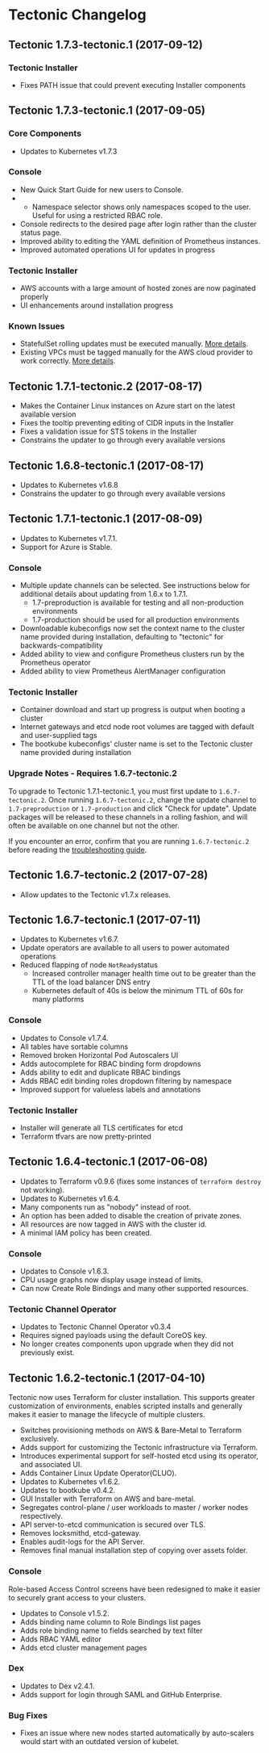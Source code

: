 # Tectonic Changelog

## Tectonic 1.7.3-tectonic.1 (2017-09-12)

### Tectonic Installer

 - Fixes PATH issue that could prevent executing Installer components

## Tectonic 1.7.3-tectonic.1 (2017-09-05)

### Core Components
 - Updates to Kubernetes v1.7.3

### Console
 - New Quick Start Guide for new users to Console.
 -  - Namespace selector shows only namespaces scoped to the user. Useful for using a restricted RBAC role.
 - Console redirects to the desired page after login rather than the cluster status page.
 - Improved ability to editing the YAML definition of Prometheus instances.
 - Improved automated operations UI for updates in progress

### Tectonic Installer
 - AWS accounts with a large amount of hosted zones are now paginated properly
 - UI enhancements around installation progress

### Known Issues
 - StatefulSet rolling updates must be executed manually. [More details](https://github.com/coreos/tectonic-docs/blob/master/Documentation/troubleshooting/tectonic-upgrade.md#upgrading-statefulsets).
 - Existing VPCs must be tagged manually for the AWS cloud provider to work correctly. [More details](https://github.com/coreos/tectonic-docs/blob/master/Documentation/install/aws/requirements.md#using-an-existing-vpc).

## Tectonic 1.7.1-tectonic.2 (2017-08-17)

* Makes the Container Linux instances on Azure start on the latest available version
* Fixes the tooltip preventing editing of CIDR inputs in the Installer
* Fixes a validation issue for STS tokens in the Installer
* Constrains the updater to go through every available versions

## Tectonic 1.6.8-tectonic.1 (2017-08-17)

* Updates to Kubernetes v1.6.8
* Constrains the updater to go through every available versions
 
## Tectonic 1.7.1-tectonic.1 (2017-08-09)

* Updates to Kubernetes v1.7.1.
* Support for Azure is Stable.

### Console

* Multiple update channels can be selected. See instructions below for additional details about updating from 1.6.x to 1.7.1.
  * 1.7-preproduction is available for testing and all non-production environments
  * 1.7-production should be used for all production environments
* Downloadable kubeconfigs now set the context name to the cluster name provided during installation, defaulting to "tectonic" for backwards-compatibility
* Added ability to view and configure Prometheus clusters run by the Prometheus operator
* Added ability to view Prometheus AlertManager configuration

### Tectonic Installer

* Container download and start up progress is output when booting a cluster
* Internet gateways and etcd node root volumes are tagged with default and user-supplied tags
* The bootkube kubeconfigs' cluster name is set to the Tectonic cluster name provided during installation

### Upgrade Notes - Requires 1.6.7-tectonic.2

To upgrade to Tectonic 1.7.1-tectonic.1, you must first update to `1.6.7-tectonic.2`. Once running `1.6.7-tectonic.2`, change the update channel to `1.7-preproduction` or `1.7-production` and click "Check for update". Update packages will be released to these channels in a rolling fashion, and will often be available on one channel but not the other.

If you encounter an error, confirm that you are running `1.6.7-tectonic.2` before reading the [troubleshooting guide](https://github.com/coreos/tectonic-installer/blob/master/Documentation/troubleshooting/tectonic-upgrade.md#upgrading-to-171-tectonic1).

## Tectonic 1.6.7-tectonic.2 (2017-07-28)

* Allow updates to the Tectonic v1.7.x releases.

## Tectonic 1.6.7-tectonic.1 (2017-07-11)

* Updates to Kubernetes v1.6.7.
* Update operators are available to all users to power automated operations
* Reduced flapping of node `NotReady`status
   - Increased controller manager health time out to be greater than the TTL of the load balancer DNS entry
   - Kubernetes default of 40s is below the minimum TTL of 60s for many platforms

### Console

* Updates to Console v1.7.4.
* All tables have sortable columns
* Removed broken Horizontal Pod Autoscalers UI
* Adds autocomplete for RBAC binding form dropdowns
* Adds ability to edit and duplicate RBAC bindings
* Adds RBAC edit binding roles dropdown filtering by namespace
* Improved support for valueless labels and annotations

### Tectonic Installer

* Installer will generate all TLS certificates for etcd
* Terraform tfvars are now pretty-printed

## Tectonic 1.6.4-tectonic.1 (2017-06-08)

* Updates to Terraform v0.9.6 (fixes some instances of `terraform destroy` not working).
* Updates to Kubernetes v1.6.4.
* Many components run as "nobody" instead of root.
* An option has been added to disable the creation of private zones.
* All resources are now tagged in AWS with the cluster id.
* A minimal IAM policy has been created.

### Console

* Updates to Console v1.6.3.
* CPU usage graphs now display usage instead of limits.
* Can now Create Role Bindings and many other supported resources.

### Tectonic Channel Operator

* Updates to Tectonic Channel Operator v0.3.4
* Requires signed payloads using the default CoreOS key.
* No longer creates components upon upgrade when they did not previously exist.

## Tectonic 1.6.2-tectonic.1 (2017-04-10)

Tectonic now uses Terraform for cluster installation. This supports greater customization of environments, enables scripted installs and generally makes it easier to manage the lifecycle of multiple clusters.

* Switches provisioning methods on AWS & Bare-Metal to Terraform exclusively.
* Adds support for customizing the Tectonic infrastructure via Terraform.
* Introduces experimental support for self-hosted etcd using its operator, and associated UI.
* Adds Container Linux Update Operator(CLUO).
* Updates to Kubernetes v1.6.2.
* Updates to bootkube v0.4.2.
* GUI Installer with Terraform on AWS and bare-metal.
* Segregates control-plane / user workloads to master / worker nodes respectively.
* API server-to-etcd communication is secured over TLS.
* Removes locksmithd, etcd-gateway.
* Enables audit-logs for the API Server.
* Removes final manual installation step of copying over assets folder.

### Console

Role-based Access Control screens have been redesigned to make it easier to securely grant access to your clusters.

* Updates to Console v1.5.2.
* Adds binding name column to Role Bindings list pages
* Adds role binding name to fields searched by text filter
* Adds RBAC YAML editor
* Adds etcd cluster management pages

### Dex

* Updates to Dex v2.4.1.
* Adds support for login through SAML and GitHub Enterprise.

### Bug Fixes

* Fixes an issue where new nodes started automatically by auto-scalers would start with an outdated version of kubelet.

